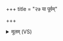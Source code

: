 +++
title = "२७ या पूर्वम्"

+++
<details><summary>मूलम् (VS)</summary>

या पूर्वं॒ पतिं॑ वि॒त्त्वाऽथा॒न्यं वि॒न्दतेऽप॑रम्।  
पञ्चौ॑दनं च॒ ताव॒जं ददा॑तो॒ न वि यो॑षतः ॥
</details>
